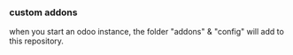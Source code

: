 ### custom addons ###

when you start an odoo instance, the folder "addons" & "config" will add to this repository.
